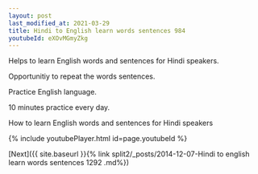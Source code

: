 ```yaml
---
layout: post
last_modified_at: 2021-03-29
title: Hindi to English learn words sentences 984 
youtubeId: eXOvMGmyZkg
---
```

 
 
Helps to learn English words and sentences for Hindi speakers.

Opportunitiy to repeat the words sentences. 

Practice English language. 
 
10 minutes practice every day. 
 
How to learn English words and sentences for Hindi speakers 
 
{% include youtubePlayer.html id=page.youtubeId %}
 
 
[Next]({{ site.baseurl }}{% link  split2/_posts/2014-12-07-Hindi to english learn words sentences 1292 .md%})
 

